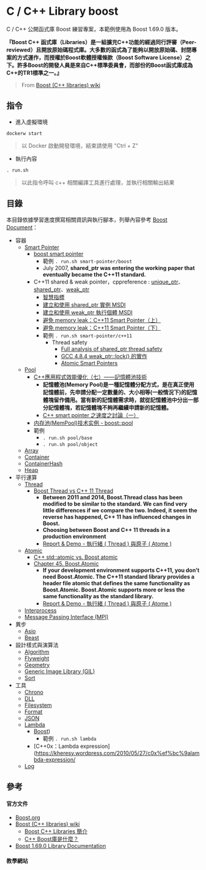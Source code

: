 # C / C++ Library boost

C / C++ 公開函式庫 Boost 練習專案，本範例使用為 Boost 1.69.0 版本。

**『Boost C++ 函式庫（Libraries）是一組擴充C++功能的經過同行評審（Peer-reviewed）且開放原始碼程式庫。大多數的函式為了能夠以開放原始碼、封閉專案的方式運作，而授權於Boost軟體授權條款（Boost Software License）之下。許多Boost的開發人員是來自C++標準委員會，而部份的Boost函式庫成為C++的TR1標準之一。』**
> From [Boost (C++ libraries) wiki](https://zh.wikipedia.org/wiki/Boost_C%2B%2B_Libraries)

## 指令

+ 進入虛擬環境
```
dockerw start
```
> 以 Docker 啟動開發環境，結束請使用 "Ctrl + Z"

+ 執行內容
```
. run.sh
```
> 以此指令呼叫 c++ 相關編譯工具進行處理，並執行相關輸出結果

## 目錄

本目錄依據學習進度撰寫相關資訊與執行腳本，列舉內容參考 [Boost Document](https://www.boost.org/doc/libs/)：

+ 容器
    - [Smart Pointer](https://www.boost.org/doc/libs/release/libs/smart_ptr/)
        + [boost smart pointer](https://www.programminghunter.com/article/8597642146/)
            - 範例 ```. run.sh smart-pointer/boost```
            - July 2007, **shared_ptr was entering the working paper that eventually became the C++11 standard.**
        + C++11 shared & weak pointer，cppreference : [unique_ptr](https://en.cppreference.com/w/cpp/memory/unique_ptr)、[shared_ptr](https://en.cppreference.com/w/cpp/memory/shared_ptr)、[weak_ptr](https://en.cppreference.com/w/cpp/memory/weak_ptr)
            - [智慧指標](https://zh.wikipedia.org/wiki/%E6%99%BA%E8%83%BD%E6%8C%87%E9%92%88)
            - [建立和使用 shared_ptr 實例 MSDI](https://docs.microsoft.com/zh-tw/cpp/cpp/how-to-create-and-use-shared-ptr-instances?view=msvc-160)
            - [建立和使用 weak_ptr 執行個體 MSDI](https://docs.microsoft.com/zh-tw/cpp/cpp/how-to-create-and-use-weak-ptr-instances?view=msvc-160)
            - [避免 memory leak：C++11 Smart Pointer（上）](https://kheresy.wordpress.com/2012/03/03/c11_smartpointer_p1/)
            - [避免 memory leak：C++11 Smart Pointer（下）](https://kheresy.wordpress.com/2012/03/05/c11_smartpointer_p2/)
            - 範例 ```. run.sh smart-pointer/c++11```
                + Thread safety
                    - [Full analysis of shared_ptr thread safety](https://ofstack.com/C++/8983/full-analysis-of-shared_ptr-thread-safety.html)
                    - [GCC 4.8.4 weak_ptr::lock() 的實作](https://medium.com/fcamels-notes/gcc-4-8-4-weak-ptr-lock-%E7%9A%84%E5%AF%A6%E4%BD%9C-a37fd284dc8)
                    - [Atomic Smart Pointers](https://www.modernescpp.com/index.php/atomic-smart-pointers)
    - [Pool](https://www.boost.org/doc/libs/release/libs/pool/)
        + [C++應用程式效能優化（七）——記憶體池技術](https://www.gushiciku.cn/pl/g2Jw/zh-tw)
            - **記憶體池(Memory Pool)是一種記憶體分配方式，是在真正使用記憶體前，先申請分配一定數量的、大小相等(一般情況下)的記憶體塊留作備用。當有新的記憶體需求時，就從記憶體池中分出一部分記憶體塊，若記憶體塊不夠再繼續申請新的記憶體。**
            - [C++ smart pointer 之速度之討論（一）](https://ys-hayashi.me/2020/10/shared-ptr-speed/)
        + [内存池(MemPool)技术实例 - boost::pool](http://cplusplus.wikidot.com/cn:mempool-example-boost-pool)
        + 範例
            - ```. run.sh pool/base```
            - ```. run.sh pool/object```
    - [Array](https://www.boost.org/doc/libs/1_76_0/doc/html/array.html)
    - [Container](https://www.boost.org/doc/libs/1_76_0/doc/html/container.html)
    - [ContainerHash](https://www.boost.org/doc/libs/1_76_0/doc/html/hash.html)
    - [Heap](https://www.boost.org/doc/libs/1_76_0/doc/html/heap.html)
+ 平行運算  
    - [Thread](https://www.boost.org/doc/libs/release/libs/thread/)
        + [Boost Thread vs C++ 11 Thread](https://mechatechnica.com/Blogs/Programming/Read?blogtype=CPP&id=1)
            - **Between 2011 and 2014, Boost.Thread class has been modified to be similar to the standard. We can find very little differences if we compare the two. Indeed, it seem the reverse has happened, C++ 11 has influenced changes in Boost.**
            - **Choosing between Boost and C++ 11 threads in a production environment**
            - [Report & Demo - 執行緒 ( Thread ) 與原子 ( Atome )](https://github.com/eastmoon/tutorial-c#%E5%9F%B7%E8%A1%8C%E7%B7%92--thread--%E8%88%87%E5%8E%9F%E5%AD%90--atome-)
    - [Atomic](https://www.boost.org/doc/libs/1_76_0/doc/html/atomic.html)
        + [C++ std::atomic vs. Boost atomic](https://stackoverflow.com/questions/9551750)
        + [Chapter 45. Boost.Atomic](https://theboostcpplibraries.com/boost.atomic)
            - **If your development environment supports C++11, you don’t need Boost.Atomic. The C++11 standard library provides a header file atomic that defines the same functionality as Boost.Atomic. Boost.Atomic supports more or less the same functionality as the standard library.**
            - [Report & Demo - 執行緒 ( Thread ) 與原子 ( Atome )](https://github.com/eastmoon/tutorial-c#%E5%9F%B7%E8%A1%8C%E7%B7%92--thread--%E8%88%87%E5%8E%9F%E5%AD%90--atome-)
    - [Interprocess](https://www.boost.org/doc/libs/release/libs/interprocess/)
    - [Message Passing Interface (MPI)](https://www.boost.org/doc/libs/release/libs/mpi/)
+ 異步
    - [Asio](https://www.boost.org/doc/libs/1_76_0/doc/html/boost_asio.html)
    - [Beast](https://www.boost.org/doc/libs/1_76_0/libs/beast/doc/html/index.html)
+ 設計樣式與演算法
    - [Algorithm](https://www.boost.org/doc/libs/1_76_0/libs/algorithm/doc/html/index.html)
    - [Flyweight](https://www.boost.org/doc/libs/1_76_0/libs/flyweight/doc/index.html)
    - [Geometry](https://www.boost.org/doc/libs/1_76_0/libs/geometry/doc/html/index.html)
    - [Generic Image Library (GIL)](https://www.boost.org/doc/libs/1_76_0/libs/gil/doc/html/index.html)
    - [Sort](https://www.boost.org/doc/libs/1_76_0/libs/sort/doc/html/index.html)
+ 工具
    - [Chrono](https://www.boost.org/doc/libs/1_76_0/doc/html/chrono.html)
    - [DLL](https://www.boost.org/doc/libs/1_76_0/doc/html/boost_dll.html)
    - [Filesystem](https://www.boost.org/doc/libs/1_76_0/libs/filesystem/doc/index.htm)
    - [Format](https://www.boost.org/doc/libs/release/libs/format/)
    - [JSON](https://www.boost.org/doc/libs/1_76_0/libs/json/doc/html/index.html)
    - [Lambda](https://zh.wikipedia.org/wiki/%E5%8C%BF%E5%90%8D%E5%87%BD%E6%95%B0)
        + [Boost](https://www.boost.org/doc/libs/release/libs/lambda/))
            - 範例 ```. run.sh lambda```
        + [C++0x：Lambda expression](https://kheresy.wordpress.com/2010/05/27/c0x%ef%bc%9alambda-expression/
    - [Log](https://www.boost.org/doc/libs/release/libs/log/)

## 參考

#### 官方文件

+ [Boost.org](https://www.boost.org/)
+ [Boost (C++ libraries) wiki](https://zh.wikipedia.org/wiki/Boost_C%2B%2B_Libraries)
    - [Boost C++ Libraries 簡介](https://kheresy.wordpress.com/2010/10/13/boostcpplibraries/)
    - [C++ Boost庫是什麼？](https://tw511.com/a/01/3206.html)
+ [Boost 1.69.0 Library Documentation](https://www.boost.org/doc/libs/1_69_0/)

#### 教學網站

